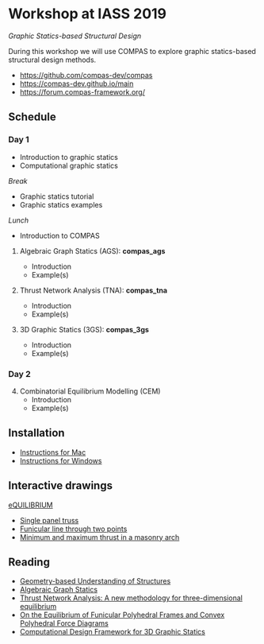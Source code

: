 # Workshop at IASS 2019

*Graphic Statics-based Structural Design*

During this workshop we will use COMPAS to explore graphic statics-based structural design methods.

* https://github.com/compas-dev/compas
* https://compas-dev.github.io/main
* https://forum.compas-framework.org/


## Schedule

### Day 1

* Introduction to graphic statics
* Computational graphic statics

*Break*

* Graphic statics tutorial
* Graphic statics examples

*Lunch*

* Introduction to COMPAS

1. Algebraic Graph Statics (AGS): **compas_ags**
    * Introduction
    * Example(s)

2. Thrust Network Analysis (TNA): **compas_tna**
    * Introduction
    * Example(s)

3. 3D Graphic Statics (3GS): **compas_3gs**
    * Introduction
    * Example(s)

### Day 2

4. Combinatorial Equilibrium Modelling (CEM)
    * Introduction
    * Example(s)


## Installation

* [Instructions for Mac](mac.md)
* [Instructions for Windows](windows.md)


## Interactive drawings

[eQUILIBRIUM](http://block.arch.ethz.ch/eq)

* [Single panel truss](http://block.arch.ethz.ch/eq/drawing/view/36)
* [Funicular line through two points](http://block.arch.ethz.ch/eq/drawing/view/5)
* [Minimum and maximum thrust in a masonry arch](http://block.arch.ethz.ch/eq/drawing/view/16)


## Reading

* [Geometry-based Understanding of Structures](http://block.arch.ethz.ch/brg/publications/399)
* [Algebraic Graph Statics](http://block.arch.ethz.ch/brg/publications/413)
* [Thrust Network Analysis: A new methodology for three-dimensional equilibrium](http://block.arch.ethz.ch/brg/publications/355)
* [On the Equilibrium of Funicular Polyhedral Frames and Convex Polyhedral Force Diagrams](http://block.arch.ethz.ch/brg/publications/444)
* [Computational Design Framework for 3D Graphic Statics](http://block.arch.ethz.ch/brg/publications/897)
